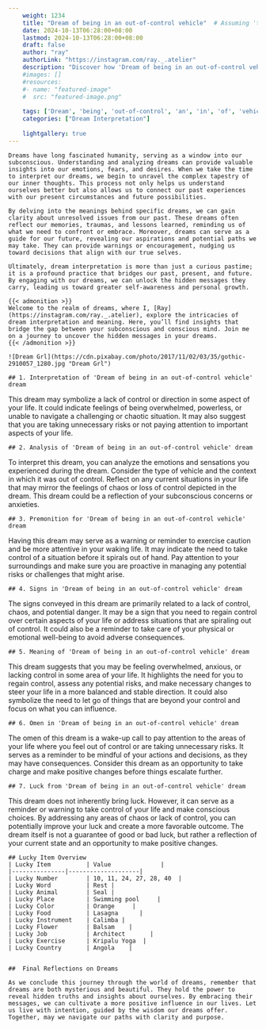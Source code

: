 ```yaml
---
    weight: 1234
    title: "Dream of being in an out-of-control vehicle"  # Assuming 'title' column exists
    date: 2024-10-13T06:28:00+08:00
    lastmod: 2024-10-13T06:28:00+08:00
    draft: false
    author: "ray"
    authorLink: "https://instagram.com/ray._.atelier"
    description: "Discover how 'Dream of being in an out-of-control vehicle' can interpret your future and uncover its significant meanings in your life."
    #images: []
    #resources:
    #- name: "featured-image"
    #  src: "featured-image.png"
    
    tags: ['Dream', 'being', 'out-of-control', 'an', 'in', 'of', 'vehicle']
    categories: ["Dream Interpretation"]
    
    lightgallery: true
---
```

    
    Dreams have long fascinated humanity, serving as a window into our subconscious. Understanding and analyzing dreams can provide valuable insights into our emotions, fears, and desires. When we take the time to interpret our dreams, we begin to unravel the complex tapestry of our inner thoughts. This process not only helps us understand ourselves better but also allows us to connect our past experiences with our present circumstances and future possibilities.
    
    By delving into the meanings behind specific dreams, we can gain clarity about unresolved issues from our past. These dreams often reflect our memories, traumas, and lessons learned, reminding us of what we need to confront or embrace. Moreover, dreams can serve as a guide for our future, revealing our aspirations and potential paths we may take. They can provide warnings or encouragement, nudging us toward decisions that align with our true selves.
    
    Ultimately, dream interpretation is more than just a curious pastime; it is a profound practice that bridges our past, present, and future. By engaging with our dreams, we can unlock the hidden messages they carry, leading us toward greater self-awareness and personal growth.
    
    {{< admonition >}}
    Welcome to the realm of dreams, where I, [Ray](https://instagram.com/ray._.atelier), explore the intricacies of dream interpretation and meaning. Here, you’ll find insights that bridge the gap between your subconscious and conscious mind. Join me on a journey to uncover the hidden messages in your dreams.
    {{< /admonition >}}
    
    ![Dream Grl](https://cdn.pixabay.com/photo/2017/11/02/03/35/gothic-2910057_1280.jpg "Dream Grl")
    
    ## 1. Interpretation of 'Dream of being in an out-of-control vehicle' dream
    
This dream may symbolize a lack of control or direction in some aspect of your life. It could indicate feelings of being overwhelmed, powerless, or unable to navigate a challenging or chaotic situation. It may also suggest that you are taking unnecessary risks or not paying attention to important aspects of your life.
    
    ## 2. Analysis of 'Dream of being in an out-of-control vehicle' dream
    
To interpret this dream, you can analyze the emotions and sensations you experienced during the dream. Consider the type of vehicle and the context in which it was out of control. Reflect on any current situations in your life that may mirror the feelings of chaos or loss of control depicted in the dream. This dream could be a reflection of your subconscious concerns or anxieties.
    
    ## 3. Premonition for 'Dream of being in an out-of-control vehicle' dream
    
Having this dream may serve as a warning or reminder to exercise caution and be more attentive in your waking life. It may indicate the need to take control of a situation before it spirals out of hand. Pay attention to your surroundings and make sure you are proactive in managing any potential risks or challenges that might arise.
    
    ## 4. Signs in 'Dream of being in an out-of-control vehicle' dream
    
The signs conveyed in this dream are primarily related to a lack of control, chaos, and potential danger. It may be a sign that you need to regain control over certain aspects of your life or address situations that are spiraling out of control. It could also be a reminder to take care of your physical or emotional well-being to avoid adverse consequences.
    
    ## 5. Meaning of 'Dream of being in an out-of-control vehicle' dream
    
This dream suggests that you may be feeling overwhelmed, anxious, or lacking control in some area of your life. It highlights the need for you to regain control, assess any potential risks, and make necessary changes to steer your life in a more balanced and stable direction. It could also symbolize the need to let go of things that are beyond your control and focus on what you can influence.
    
    ## 6. Omen in 'Dream of being in an out-of-control vehicle' dream
    
The omen of this dream is a wake-up call to pay attention to the areas of your life where you feel out of control or are taking unnecessary risks. It serves as a reminder to be mindful of your actions and decisions, as they may have consequences. Consider this dream as an opportunity to take charge and make positive changes before things escalate further.
    
    ## 7. Luck from 'Dream of being in an out-of-control vehicle' dream
    
This dream does not inherently bring luck. However, it can serve as a reminder or warning to take control of your life and make conscious choices. By addressing any areas of chaos or lack of control, you can potentially improve your luck and create a more favorable outcome. The dream itself is not a guarantee of good or bad luck, but rather a reflection of your current state and an opportunity to make positive changes.
    
    ## Lucky Item Overview
    | Lucky Item          | Value              |
    |---------------|--------------------|
    | Lucky Number        | 10, 11, 24, 27, 28, 40  |
    | Lucky Word          | Rest |
    | Lucky Animal        | Seal |
    | Lucky Place         | Swimming pool     |
    | Lucky Color         | Orange     |
    | Lucky Food          | Lasagna      |
    | Lucky Instrument    | Calimba |
    | Lucky Flower        | Balsam    |
    | Lucky Job           | Architect       |
    | Lucky Exercise      | Kripalu Yoga  |
    | Lucky Country       | Angola    |
    
    
    ##  Final Reflections on Dreams
    
    As we conclude this journey through the world of dreams, remember that dreams are both mysterious and beautiful. They hold the power to reveal hidden truths and insights about ourselves. By embracing their messages, we can cultivate a more positive influence in our lives. Let us live with intention, guided by the wisdom our dreams offer. Together, may we navigate our paths with clarity and purpose.
    
